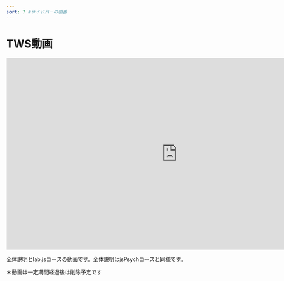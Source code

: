 ```yaml
---
sort: 7 #サイドバーの順番
---
```


# TWS動画

<iframe width="900" height="506" src="https://www.youtube.com/embed/d5blDi50NsQ" title="YouTube video player" frameborder="0" allow="accelerometer; autoplay; clipboard-write; encrypted-media; gyroscope; picture-in-picture" allowfullscreen></iframe>


全体説明とlab.jsコースの動画です。全体説明はjsPsychコースと同様です。

＊動画は一定期間経過後は削除予定です